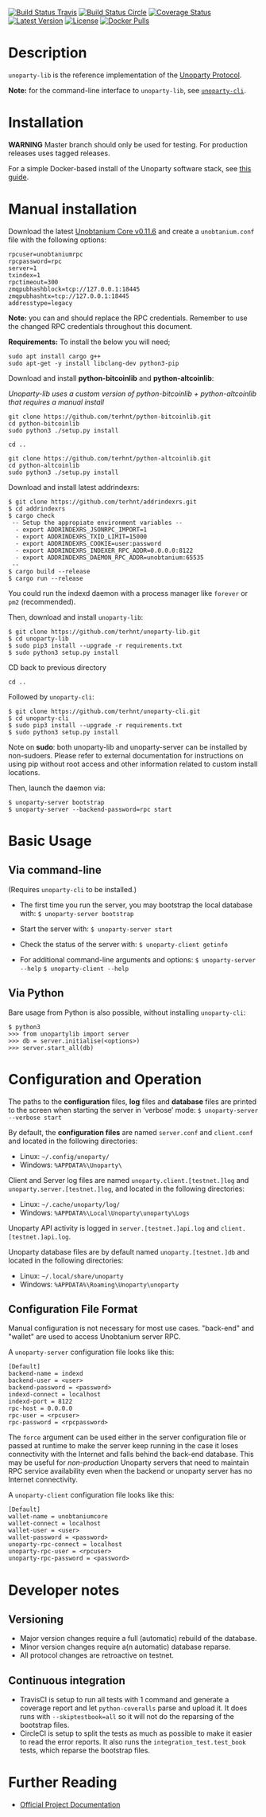 [![Build Status Travis](https://travis-ci.org/UnopartyXUP/unoparty-lib.svg?branch=develop)](https://travis-ci.org/UnopartyXUP/unoparty-lib)
[![Build Status Circle](https://circleci.com/gh/UnopartyXUP/unoparty-lib.svg?&style=shield)](https://circleci.com/gh/UnopartyXUP/unoparty-lib)
[![Coverage Status](https://coveralls.io/repos/UnopartyXUP/unoparty-lib/badge.png?branch=develop)](https://coveralls.io/r/UnopartyXUP/unoparty-lib?branch=develop)
[![Latest Version](https://pypip.in/version/unoparty-lib/badge.svg)](https://pypi.python.org/pypi/unoparty-lib/)
[![License](https://pypip.in/license/unoparty-lib/badge.svg)](https://pypi.python.org/pypi/unoparty-lib/)
[![Docker Pulls](https://img.shields.io/docker/pulls/unoparty/unoparty-server.svg?maxAge=2592000)](https://hub.docker.com/r/unoparty/unoparty-server/)


# Description
`unoparty-lib` is the reference implementation of the [Unoparty Protocol](https://unoparty.io).

**Note:** for the command-line interface to `unoparty-lib`, see [`unoparty-cli`](https://github.com/terhnt/unoparty-cli).


# Installation

**WARNING** Master branch should only be used for testing. For production releases uses tagged releases.

For a simple Docker-based install of the Unoparty software stack, see [this guide](http://unoparty.io/docs/federated_node/).


# Manual installation

Download the latest [Unobtanium Core v0.11.6](https://github.com/unobtanium-official/unobtanium/releases) and create
a `unobtanium.conf` file with the following options:

```
rpcuser=unobtaniumrpc
rpcpassword=rpc
server=1
txindex=1
rpctimeout=300
zmqpubhashblock=tcp://127.0.0.1:18445
zmqpubhashtx=tcp://127.0.0.1:18445
addresstype=legacy
```
**Note:** you can and should replace the RPC credentials. Remember to use the changed RPC credentials throughout this document.

**Requirements:**
To install the below you will need;
```
sudo apt install cargo g++
sudo apt-get -y install libclang-dev python3-pip
```

Download and install **python-bitcoinlib** and **python-altcoinlib**:

_Unoparty-lib uses a custom version of python-bitcoinlib + python-altcoinlib that requires a manual install_

```
git clone https://github.com/terhnt/python-bitcoinlib.git
cd python-bitcoinlib
sudo python3 ./setup.py install

cd ..

git clone https://github.com/terhnt/python-altcoinlib.git
cd python-altcoinlib
sudo python3 ./setup.py install
```

Download and install latest addrindexrs:
```
$ git clone https://github.com/terhnt/addrindexrs.git
$ cd addrindexrs
$ cargo check
 -- Setup the appropiate environment variables --
  - export ADDRINDEXRS_JSONRPC_IMPORT=1
  - export ADDRINDEXRS_TXID_LIMIT=15000
  - export ADDRINDEXRS_COOKIE=user:password
  - export ADDRINDEXRS_INDEXER_RPC_ADDR=0.0.0.0:8122
  - export ADDRINDEXRS_DAEMON_RPC_ADDR=unobtanium:65535
 --
$ cargo build --release
$ cargo run --release
```

You could run the indexd daemon with a process manager like `forever` or `pm2` (recommended).

Then, download and install `unoparty-lib`:

```
$ git clone https://github.com/terhnt/unoparty-lib.git
$ cd unoparty-lib
$ sudo pip3 install --upgrade -r requirements.txt
$ sudo python3 setup.py install
```

CD back to previous directory
```
cd ..
```

Followed by `unoparty-cli`:

```
$ git clone https://github.com/terhnt/unoparty-cli.git
$ cd unoparty-cli
$ sudo pip3 install --upgrade -r requirements.txt
$ sudo python3 setup.py install
```

Note on **sudo**: both unoparty-lib and unoparty-server can be installed by non-sudoers. Please refer to external documentation for instructions on using pip without root access and other information related to custom install locations.


Then, launch the daemon via:

```
$ unoparty-server bootstrap
$ unoparty-server --backend-password=rpc start
```

# Basic Usage

## Via command-line

(Requires `unoparty-cli` to be installed.)

* The first time you run the server, you may bootstrap the local database with:
	`$ unoparty-server bootstrap`

* Start the server with:
	`$ unoparty-server start`

* Check the status of the server with:
	`$ unoparty-client getinfo`

* For additional command-line arguments and options:
	`$ unoparty-server --help`
	`$ unoparty-client --help`

## Via Python

Bare usage from Python is also possible, without installing `unoparty-cli`:

```
$ python3
>>> from unopartylib import server
>>> db = server.initialise(<options>)
>>> server.start_all(db)
```

# Configuration and Operation

The paths to the **configuration** files, **log** files and **database** files are printed to the screen when starting the server in ‘verbose’ mode:
	`$ unoparty-server --verbose start`

By default, the **configuration files** are named `server.conf` and `client.conf` and located in the following directories:

* Linux: `~/.config/unoparty/`
* Windows: `%APPDATA%\Unoparty\`

Client and Server log files are named `unoparty.client.[testnet.]log` and `unoparty.server.[testnet.]log`, and located in the following directories:

* Linux: `~/.cache/unoparty/log/`
* Windows: `%APPDATA%\Local\Unoparty\unoparty\Logs`

Unoparty API activity is logged in `server.[testnet.]api.log` and `client.[testnet.]api.log`.

Unoparty database files are by default named `unoparty.[testnet.]db` and located in the following directories:

* Linux: `~/.local/share/unoparty`
* Windows: `%APPDATA%\Roaming\Unoparty\unoparty`

## Configuration File Format

Manual configuration is not necessary for most use cases. "back-end" and "wallet" are used to access Unobtanium server RPC.

A `unoparty-server` configuration file looks like this:

	[Default]
	backend-name = indexd
	backend-user = <user>
	backend-password = <password>
	indexd-connect = localhost
	indexd-port = 8122
	rpc-host = 0.0.0.0
	rpc-user = <rpcuser>
	rpc-password = <rpcpassword>

The ``force`` argument can be used either in the server configuration file or passed at runtime to make the server keep running in the case it loses connectivity with the Internet and falls behind the back-end database. This may be useful for *non-production* Unoparty servers that need to maintain RPC service availability even when the backend or unoparty server has no Internet connectivity.

A `unoparty-client` configuration file looks like this:

	[Default]
	wallet-name = unobtaniumcore
	wallet-connect = localhost
	wallet-user = <user>
	wallet-password = <password>
	unoparty-rpc-connect = localhost
	unoparty-rpc-user = <rpcuser>
	unoparty-rpc-password = <password>


# Developer notes

## Versioning

* Major version changes require a full (automatic) rebuild of the database.
* Minor version changes require a(n automatic) database reparse.
* All protocol changes are retroactive on testnet.

## Continuous integration
 - TravisCI is setup to run all tests with 1 command and generate a coverage report and let `python-coveralls` parse and upload it.
   It does runs with `--skiptestbook=all` so it will not do the reparsing of the bootstrap files.
 - CircleCI is setup to split the tests as much as possible to make it easier to read the error reports.
   It also runs the `integration_test.test_book` tests, which reparse the bootstrap files.


# Further Reading

* [Official Project Documentation](http://unoparty.io/docs/)
